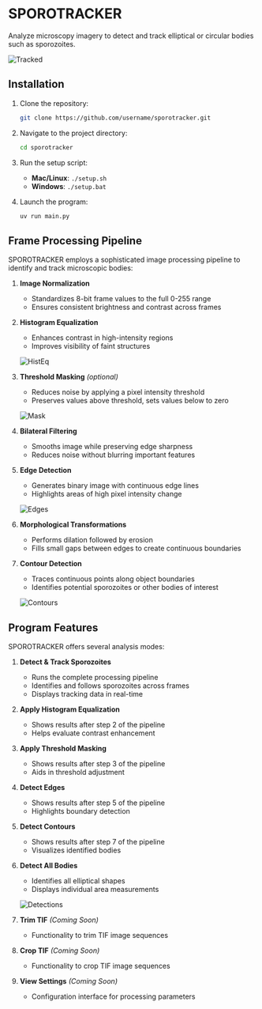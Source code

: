# SPOROTRACKER

Analyze microscopy imagery to detect and track elliptical or circular bodies such as sporozoites.

![Tracked](assets/tracked.png)

## Installation

1. Clone the repository:
   ```bash
   git clone https://github.com/username/sporotracker.git
   ```

2. Navigate to the project directory:
   ```bash
   cd sporotracker
   ```

3. Run the setup script:
   - **Mac/Linux**: `./setup.sh`
   - **Windows**: `./setup.bat`

4. Launch the program:
   ```bash
   uv run main.py
   ```

## Frame Processing Pipeline

SPOROTRACKER employs a sophisticated image processing pipeline to identify and track microscopic bodies:

1. **Image Normalization**
   - Standardizes 8-bit frame values to the full 0-255 range
   - Ensures consistent brightness and contrast across frames

2. **Histogram Equalization**
   - Enhances contrast in high-intensity regions
   - Improves visibility of faint structures

   ![HistEq](assets/histeq.png)

3. **Threshold Masking** *(optional)*
   - Reduces noise by applying a pixel intensity threshold
   - Preserves values above threshold, sets values below to zero

   ![Mask](assets/mask.png)

4. **Bilateral Filtering**
   - Smooths image while preserving edge sharpness
   - Reduces noise without blurring important features

5. **Edge Detection**
   - Generates binary image with continuous edge lines
   - Highlights areas of high pixel intensity change

   ![Edges](assets/edges.png)

6. **Morphological Transformations**
   - Performs dilation followed by erosion
   - Fills small gaps between edges to create continuous boundaries

7. **Contour Detection**
   - Traces continuous points along object boundaries
   - Identifies potential sporozoites or other bodies of interest

   ![Contours](assets/contours.png)

## Program Features

SPOROTRACKER offers several analysis modes:

1. **Detect & Track Sporozoites**
   - Runs the complete processing pipeline
   - Identifies and follows sporozoites across frames
   - Displays tracking data in real-time

2. **Apply Histogram Equalization**
   - Shows results after step 2 of the pipeline
   - Helps evaluate contrast enhancement

3. **Apply Threshold Masking**
   - Shows results after step 3 of the pipeline
   - Aids in threshold adjustment

4. **Detect Edges**
   - Shows results after step 5 of the pipeline
   - Highlights boundary detection

5. **Detect Contours**
   - Shows results after step 7 of the pipeline
   - Visualizes identified bodies

6. **Detect All Bodies**
   - Identifies all elliptical shapes
   - Displays individual area measurements

   ![Detections](assets/detects.png)

7. **Trim TIF** *(Coming Soon)*
   - Functionality to trim TIF image sequences

8. **Crop TIF** *(Coming Soon)*
   - Functionality to crop TIF image sequences

9. **View Settings** *(Coming Soon)*
   - Configuration interface for processing parameters